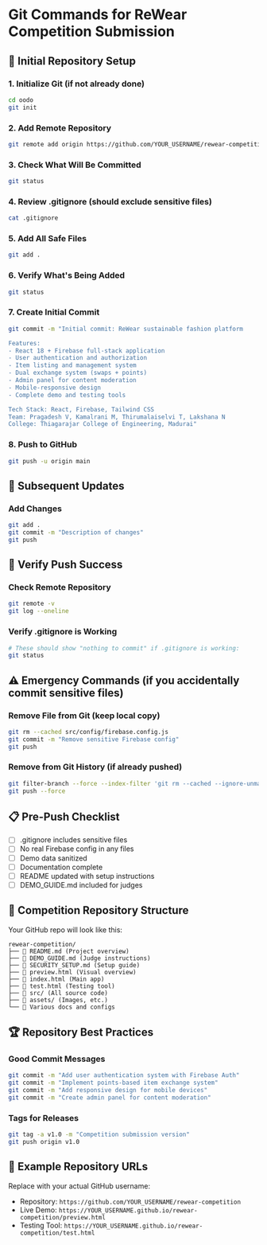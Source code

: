 # Git Commands for ReWear Competition Submission

## 🚀 Initial Repository Setup

### 1. Initialize Git (if not already done)
```bash
cd oodo
git init
```

### 2. Add Remote Repository
```bash
git remote add origin https://github.com/YOUR_USERNAME/rewear-competition.git
```

### 3. Check What Will Be Committed
```bash
git status
```

### 4. Review .gitignore (should exclude sensitive files)
```bash
cat .gitignore
```

### 5. Add All Safe Files
```bash
git add .
```

### 6. Verify What's Being Added
```bash
git status
```

### 7. Create Initial Commit
```bash
git commit -m "Initial commit: ReWear sustainable fashion platform

Features:
- React 18 + Firebase full-stack application
- User authentication and authorization
- Item listing and management system
- Dual exchange system (swaps + points)
- Admin panel for content moderation
- Mobile-responsive design
- Complete demo and testing tools

Tech Stack: React, Firebase, Tailwind CSS
Team: Pragadesh V, Kamalrani M, Thirumalaiselvi T, Lakshana N
College: Thiagarajar College of Engineering, Madurai"
```

### 8. Push to GitHub
```bash
git push -u origin main
```

## 🔄 Subsequent Updates

### Add Changes
```bash
git add .
git commit -m "Description of changes"
git push
```

## 🧪 Verify Push Success

### Check Remote Repository
```bash
git remote -v
git log --oneline
```

### Verify .gitignore is Working
```bash
# These should show "nothing to commit" if .gitignore is working:
git status
```

## ⚠️ Emergency Commands (if you accidentally commit sensitive files)

### Remove File from Git (keep local copy)
```bash
git rm --cached src/config/firebase.config.js
git commit -m "Remove sensitive Firebase config"
git push
```

### Remove from Git History (if already pushed)
```bash
git filter-branch --force --index-filter 'git rm --cached --ignore-unmatch src/config/firebase.config.js' --prune-empty --tag-name-filter cat -- --all
git push --force
```

## 📋 Pre-Push Checklist

- [ ] .gitignore includes sensitive files
- [ ] No real Firebase config in any files
- [ ] Demo data sanitized
- [ ] Documentation complete
- [ ] README updated with setup instructions
- [ ] DEMO_GUIDE.md included for judges

## 🎯 Competition Repository Structure

Your GitHub repo will look like this:
```
rewear-competition/
├── 📄 README.md (Project overview)
├── 📄 DEMO_GUIDE.md (Judge instructions)
├── 📄 SECURITY_SETUP.md (Setup guide)
├── 📄 preview.html (Visual overview)
├── 📄 index.html (Main app)
├── 📄 test.html (Testing tool)
├── 📁 src/ (All source code)
├── 📁 assets/ (Images, etc.)
└── 📄 Various docs and configs
```

## 🏆 Repository Best Practices

### Good Commit Messages
```bash
git commit -m "Add user authentication system with Firebase Auth"
git commit -m "Implement points-based item exchange system"
git commit -m "Add responsive design for mobile devices"
git commit -m "Create admin panel for content moderation"
```

### Tags for Releases
```bash
git tag -a v1.0 -m "Competition submission version"
git push origin v1.0
```

## 🔗 Example Repository URLs

Replace with your actual GitHub username:
- Repository: `https://github.com/YOUR_USERNAME/rewear-competition`
- Live Demo: `https://YOUR_USERNAME.github.io/rewear-competition/preview.html`
- Testing Tool: `https://YOUR_USERNAME.github.io/rewear-competition/test.html`